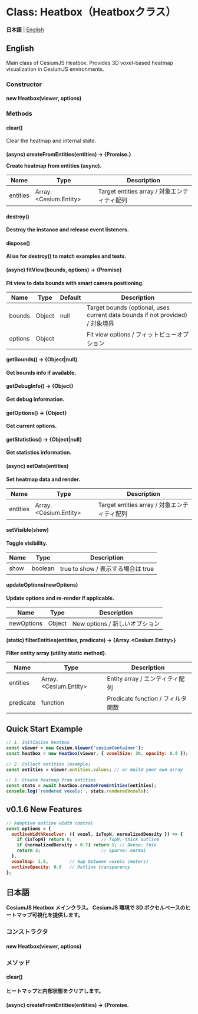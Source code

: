 # Class: Heatbox（Heatboxクラス）

**日本語** | [English](#english)

## English

Main class of CesiumJS Heatbox.
Provides 3D voxel-based heatmap visualization in CesiumJS environments.

### Constructor

#### new Heatbox(viewer, options)

### Methods

#### clear()

Clear the heatmap and internal state.

#### (async) createFromEntities(entities) → {Promise.<Object>}

Create heatmap from entities (async).

| Name | Type | Description |
|---|---|---|
| entities | Array.<Cesium.Entity> | Target entities array / 対象エンティティ配列 |

#### destroy()

Destroy the instance and release event listeners.

#### dispose()

Alias for destroy() to match examples and tests.

#### (async) fitView(bounds, options) → {Promise}

Fit view to data bounds with smart camera positioning.

| Name | Type | Default | Description |
|---|---|---|---|
| bounds | Object | null | Target bounds (optional, uses current data bounds if not provided) / 対象境界 |
| options | Object |  | Fit view options / フィットビューオプション |

#### getBounds() → {Object|null}

Get bounds info if available.

#### getDebugInfo() → {Object}

Get debug information.

#### getOptions() → {Object}

Get current options.

#### getStatistics() → {Object|null}

Get statistics information.

#### (async) setData(entities)

Set heatmap data and render.

| Name | Type | Description |
|---|---|---|
| entities | Array.<Cesium.Entity> | Target entities array / 対象エンティティ配列 |

#### setVisible(show)

Toggle visibility.

| Name | Type | Description |
|---|---|---|
| show | boolean | true to show / 表示する場合は true |

#### updateOptions(newOptions)

Update options and re-render if applicable.

| Name | Type | Description |
|---|---|---|
| newOptions | Object | New options / 新しいオプション |

#### (static) filterEntities(entities, predicate) → {Array.<Cesium.Entity>}

Filter entity array (utility static method).

| Name | Type | Description |
|---|---|---|
| entities | Array.<Cesium.Entity> | Entity array / エンティティ配列 |
| predicate | function | Predicate function / フィルタ関数 |


## Quick Start Example

```javascript
// 1. Initialize Heatbox
const viewer = new Cesium.Viewer('cesiumContainer');
const heatbox = new Heatbox(viewer, { voxelSize: 30, opacity: 0.8 });

// 2. Collect entities (example)
const entities = viewer.entities.values; // or build your own array

// 3. Create heatmap from entities
const stats = await heatbox.createFromEntities(entities);
console.log('rendered voxels:', stats.renderedVoxels);
```

## v0.1.6 New Features

```javascript
// Adaptive outline width control
const options = {
  outlineWidthResolver: ({ voxel, isTopN, normalizedDensity }) => {
    if (isTopN) return 6;           // TopN: thick outline
    if (normalizedDensity > 0.7) return 1; // Dense: thin
    return 3;                       // Sparse: normal
  },
  voxelGap: 1.5,        // Gap between voxels (meters)
  outlineOpacity: 0.8   // Outline transparency
};
```

## 日本語

CesiumJS Heatbox メインクラス。
CesiumJS 環境で 3D ボクセルベースのヒートマップ可視化を提供します。

### コンストラクタ

#### new Heatbox(viewer, options)

### メソッド

#### clear()

ヒートマップと内部状態をクリアします。

#### (async) createFromEntities(entities) → {Promise.<Object>}

エンティティからヒートマップを作成（非同期 API）。

| 名前 | 型 | 説明 |
|---|---|---|
| entities | Array.<Cesium.Entity> | Target entities array / 対象エンティティ配列 |

#### destroy()

インスタンスを破棄し、イベントリスナーを解放します。

#### dispose()

互換性のための別名。destroy() を呼び出します。

#### (async) fitView(bounds, options) → {Promise}

データ境界にスマートなカメラ位置でビューをフィットします。

| 名前 | 型 | 既定値 | 説明 |
|---|---|---|---|
| bounds | Object | null | Target bounds (optional, uses current data bounds if not provided) / 対象境界 |
| options | Object |  | Fit view options / フィットビューオプション |

#### getBounds() → {Object|null}

境界情報を取得します（未作成の場合は null）。

#### getDebugInfo() → {Object}

デバッグ情報を取得します。

#### getOptions() → {Object}

現在のオプションを取得します。

#### getStatistics() → {Object|null}

統計情報を取得します（未作成の場合は null）。

#### (async) setData(entities)

ヒートマップデータを設定し、描画を実行します。

| 名前 | 型 | 説明 |
|---|---|---|
| entities | Array.<Cesium.Entity> | Target entities array / 対象エンティティ配列 |

#### setVisible(show)

表示/非表示を切り替えます。

| 名前 | 型 | 説明 |
|---|---|---|
| show | boolean | true to show / 表示する場合は true |

#### updateOptions(newOptions)

オプションを更新し、必要に応じて再描画します。

| 名前 | 型 | 説明 |
|---|---|---|
| newOptions | Object | New options / 新しいオプション |

#### (static) filterEntities(entities, predicate) → {Array.<Cesium.Entity>}

エンティティ配列をフィルタします（ユーティリティ・静的メソッド）。

| 名前 | 型 | 説明 |
|---|---|---|
| entities | Array.<Cesium.Entity> | Entity array / エンティティ配列 |
| predicate | function | Predicate function / フィルタ関数 |
